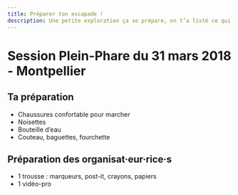 ```yaml
---
title: Préparer ton escapade !
description: Une petite exploration ça se prépare, on t’a listé ce qui nous paraissait indispensable (ou pas).
---
```


# Session Plein-Phare du 31 mars 2018 - Montpellier

## Ta préparation

- Chaussures confortable pour marcher
- Noisettes
- Bouteille d’eau
- Couteau, baguettes, fourchette

## Préparation des organisat·eur·rice·s
* 1 trousse : marqueurs, post-it, crayons, papiers
* 1 vidéo-pro
